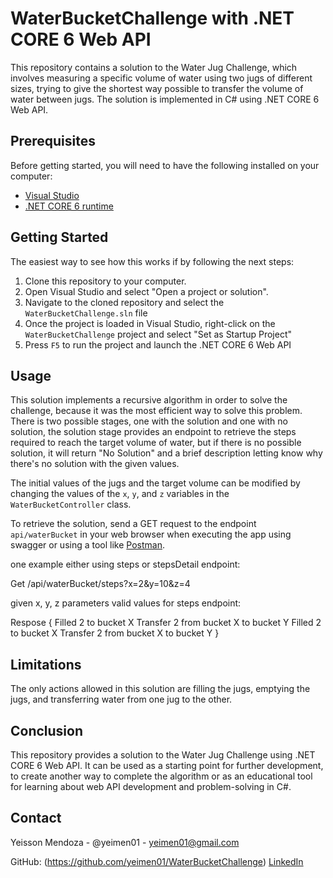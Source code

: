 
# WaterBucketChallenge with .NET CORE 6 Web API

This repository contains a solution to the Water Jug Challenge, which involves measuring a specific volume of water using two jugs of different sizes, trying to give the shortest way possible to transfer the volume of water between jugs. The solution is implemented in C# using .NET CORE 6 Web API.

## Prerequisites

Before getting started, you will need to have the following installed on your computer:

-   [Visual Studio](https://visualstudio.microsoft.com/downloads/)
-   [.NET CORE 6 runtime](https://dotnet.microsoft.com/download/dotnet-core/6.0)

## Getting Started

The easiest way to see how this works if by following the next steps:

1.  Clone this repository to your computer.
2.  Open Visual Studio and select "Open a project or solution".
3.  Navigate to the cloned repository and select the `WaterBucketChallenge.sln` file
4.  Once the project is loaded in Visual Studio, right-click on the `WaterBucketChallenge` project and select "Set as Startup Project"
5.  Press `F5` to run the project and launch the .NET CORE 6 Web API

## Usage

This solution implements a recursive algorithm in order to solve the challenge, because it was the most efficient way to solve this problem. There is two possible stages, one with the solution and one with no solution, the solution stage provides an endpoint to retrieve the steps required to reach the target volume of water, but if there is no possible solution, it will return "No Solution" and a brief description letting know why there's no solution with the given values.



The initial values of the jugs and the target volume can be modified by changing the values of the `x`, `y`, and `z` variables in the `WaterBucketController` class.

To retrieve the solution, send a GET request to the endpoint `api/waterBucket` in your web browser when executing the app using swagger or using a tool like [Postman](https://www.postman.com/).

one example either using steps or stepsDetail endpoint:

Get /api/waterBucket/steps?x=2&y=10&z=4

given x, y, z parameters valid values for steps endpoint:

Respose
{
Filled 2 to bucket X
Transfer 2 from bucket X to bucket Y
Filled 2 to bucket X
Transfer 2 from bucket X to bucket Y
}

## Limitations

The only actions allowed in this solution are filling the jugs, emptying the jugs, and transferring water from one jug to the other.

## Conclusion

This repository provides a solution to the Water Jug Challenge using .NET CORE 6 Web API. It can be used as a starting point for further development, to create another way to complete the algorithm or as an educational tool for learning about web API development and problem-solving in C#.

## Contact

Yeisson Mendoza - @yeimen01 - yeimen01@gmail.com

GitHub: (https://github.com/yeimen01/WaterBucketChallenge)
[LinkedIn](https://www.linkedin.com/in/yeisson-mendoza-7b3580204/)
